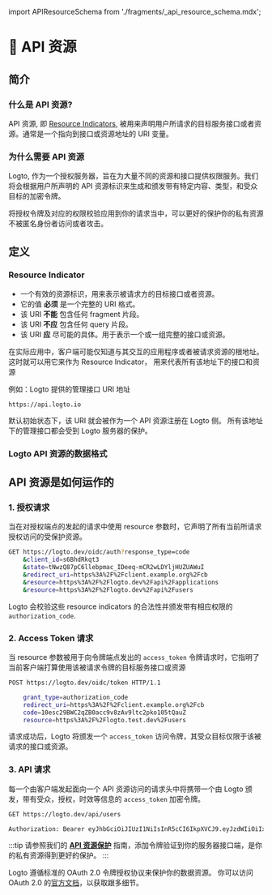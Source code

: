 import APIResourceSchema from './fragments/\_api_resource_schema.mdx';

# 📁 API 资源

## 简介

### 什么是 API 资源?

API 资源, 即 [Resource Indicators](https://www.rfc-editor.org/rfc/rfc8707.html), 被用来声明用户所请求的目标服务接口或者资源。通常是一个指向到接口或资源地址的 URI 变量。

### 为什么需要 API 资源

Logto, 作为一个授权服务器，旨在为大量不同的资源和接口提供权限服务。我们将会根据用户所声明的 API 资源标识来生成和颁发带有特定内容、类型，和受众目标的加密令牌。

将授权令牌及对应的权限校验应用到你的请求当中，可以更好的保护你的私有资源不被匿名身份者访问或者攻击。

## 定义

### Resource Indicator

- 一个有效的资源标识，用来表示被请求方的目标接口或者资源。
- 它的值 **必须** 是一个完整的 URI 格式。
- 该 URI **不能** 包含任何 fragment 片段。
- 该 URI **不应** 包含任何 query 片段。
- 该 URI **应** 尽可能的具体。用于表示一个或一组完整的接口或资源。

在实际应用中，客户端可能仅知道与其交互的应用程序或者被请求资源的根地址。这时就可以用它来作为 Resource Indicator， 用来代表所有该地址下的接口和资源

例如：Logto 提供的管理接口 URI 地址

```
https://api.logto.io
```

默认初始状态下，该 URI 就会被作为一个 API 资源注册在 Logto 侧。 所有该地址下的管理接口都会受到 Logto 服务器的保护。

### Logto API 资源的数据格式

<APIResourceSchema />

## API 资源是如何运作的

### 1. 授权请求

当在对授权端点的发起的请求中使用 resource 参数时，它声明了所有当前所请求授权访问的受保护资源。

```bash
GET https://logto.dev/oidc/auth?response_type=code
    &client_id=s6BhdRkqt3
    &state=tNwzQ87pC6llebpmac_IDeeq-mCR2wLDYljHUZUAWuI
    &redirect_uri=https%3A%2F%2Fclient.example.org%2Fcb
    &resource=https%3A%2F%2Flogto.dev%2Fapi%2Fapplications
    &resource=https%3A%2F%2Flogto.dev%2Fapi%2Fusers
```

Logto 会校验这些 resource indicators 的合法性并颁发带有相应权限的 `authorization_code`.

### 2. Access Token 请求

当 resource 参数被用于向令牌端点发出的 `access_token` 令牌请求时，它指明了当前客户端打算使用该被请求令牌的目标服务接口或资源

```bash
POST https://logto.dev/oidc/token HTTP/1.1

    grant_type=authorization_code
    redirect_uri=https%3A%2F%2Fclient.example.org%2Fcb
    code=10esc29BWC2qZB0acc9v8zAv9ltc2pko105tQauZ
    resource=https%3A%2F%2Flogto.test.dev%2Fusers
```

请求成功后，Logto 将颁发一个 `access_token` 访问令牌，其受众目标仅限于该被请求的接口或资源。

### 3. API 请求

每一个由客户端发起面向一个 API 资源访问的请求头中将携带一个由 Logto 颁发，带有受众，授权，时效等信息的 `access_token` 加密令牌。

```bash
GET https://logto.dev/api/users

Authorization: Bearer eyJhbGciOiJIUzI1NiIsInR5cCI6IkpXVCJ9.eyJzdWIiOiIxMjM0NTY3ODkwIiwiYXVkIjoiaHR0cHM6Ly9sb2d0by5kZXYvYXBpL3VzZXJzIiwiaXNzIjoiaHR0cHM6Ly9sb2d0by5kZXYvb2lkYyIsIm5hbWUiOiJKb2huIERvZSIsImlhdCI6MTUxNjIzOTAyMiwiZXhwIjoxNTE2MzI1NDIyfQ.PjIJl00YNC84EPNYLEdpEEAdAxqhekCYhFEckvRokek

```

:::tip
请参照我们的 [**API 资源保护**](../../recipes/protect-your-api/README.md) 指南，添加令牌验证到你的服务器接口端，是你的私有资源得到更好的保护。
:::

Logto 遵循标准的 OAuth 2.0 令牌授权协议来保护你的数据资源。 你可以访问 OAuth 2.0 的[官方文档](https://datatracker.ietf.org/doc/html/rfc6749#section-1.3.1)，以获取跟多细节。
